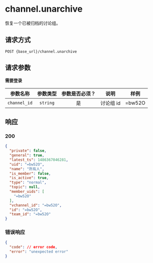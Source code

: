 # channel.unarchive

恢复一个已被归档的讨论组。

## 请求方式

```
POST {base_url}/channel.unarchive
```

## 请求参数

**需要登录**

| 参数名称 | 参数类型 | 参数是否必须？ | 说明 | 样例 |
|:--------:|:--------:|:--------------:|------|------|
| `channel_id` | `string` | 是 | 讨论组 id | =bw52O |

## 响应

### 200

```json
{
  "private": false,
  "general": true,
  "latest_ts": 1486367046281,
  "uid": "=bw52O",
  "name": "所有人",
  "is_member": false,
  "is_active": true,
  "type": "normal",
  "topic": null,
  "member_uids": [
    "=bw52O"
  ],
  "vchannel_id": "=bw52O",
  "id": "=bw52O",
  "team_id": "=bw52O"
}
```
### 错误响应

```json
{
  "code": // error code,
  "error": "unexpected error"
}
```

<!-- generated by gen_doc.js -->
